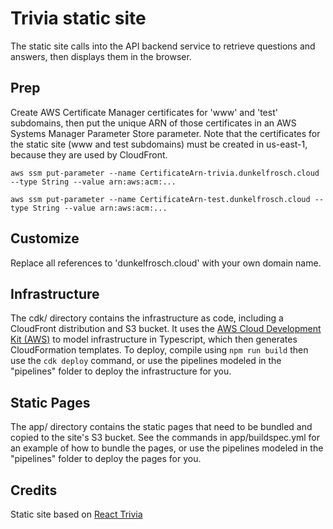# Trivia static site

The static site calls into the API backend service to retrieve questions and answers, then displays them in the browser.

## Prep

Create AWS Certificate Manager certificates for 'www' and 'test' subdomains, then put the unique ARN of those certificates in an AWS Systems Manager Parameter Store parameter.  Note that the certificates for the static site (www and test subdomains) must be created in us-east-1, because they are used by CloudFront.

```
aws ssm put-parameter --name CertificateArn-trivia.dunkelfrosch.cloud --type String --value arn:aws:acm:...

aws ssm put-parameter --name CertificateArn-test.dunkelfrosch.cloud --type String --value arn:aws:acm:...
```

## Customize

Replace all references to 'dunkelfrosch.cloud' with your own domain name.

## Infrastructure

The cdk/ directory contains the infrastructure as code, including a CloudFront distribution and S3 bucket.  It uses the [AWS Cloud Development Kit (AWS)](https://github.com/awslabs/aws-cdk) to model infrastructure in Typescript, which then generates CloudFormation templates.  To deploy, compile using `npm run build` then use the `cdk deploy` command, or use the pipelines modeled in the "pipelines" folder to deploy the infrastructure for you.

## Static Pages

The app/ directory contains the static pages that need to be bundled and copied to the site's S3 bucket.  See the commands in app/buildspec.yml for an example of how to bundle the pages, or use the pipelines modeled in the "pipelines" folder to deploy the pages for you.

## Credits

Static site based on [React Trivia](https://github.com/ccoenraets/react-trivia)
